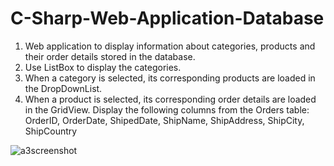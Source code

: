 # C-Sharp-Web-Application-Database
1. Web application to display information about categories, products and their order details stored in the database.
2. Use ListBox to display the categories. 
3. When a category is selected, its corresponding products are loaded in the DropDownList. 
4. When a product is selected, its corresponding order details are loaded in the GridView. 
Display the following columns from the Orders table: 
OrderID, OrderDate, ShipedDate, ShipName, ShipAddress, ShipCity, ShipCountry

![a3screenshot](https://cloud.githubusercontent.com/assets/27964815/26649030/6999a91c-4612-11e7-88fe-df12bb89122d.PNG)
